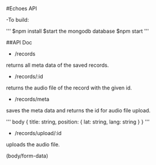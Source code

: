 #Echoes API

-To build:

'''
$npm install
$start the mongodb database
$npm start
'''

##API Doc

- /records

returns all meta data of the saved records.

- /records/:id

returns the audio file of the record with the given id.

- /records/meta

saves the meta data and returns the id for audio file upload.

'''
body 
{
	title: string,
	position: {
		lat: string,
		lang: string
	}
}
'''

- /records/upload/:id

uploads the audio file.

(body/form-data)